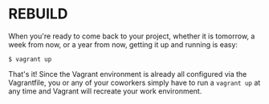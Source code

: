 # REBUILD #
When you're ready to come back to your project, whether it is tomorrow, a week from now, or a year from now, getting it up and running is easy:
```
$ vagrant up
```
That's it! Since the Vagrant environment is already all configured via the Vagrantfile, you or any of your coworkers simply have to run a `vagrant up` at any time and Vagrant will recreate your work environment.